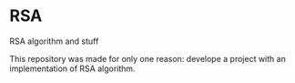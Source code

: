 RSA
===

RSA algorithm and stuff

This repository was made for only one reason: develope a project with an implementation of RSA algorithm.
